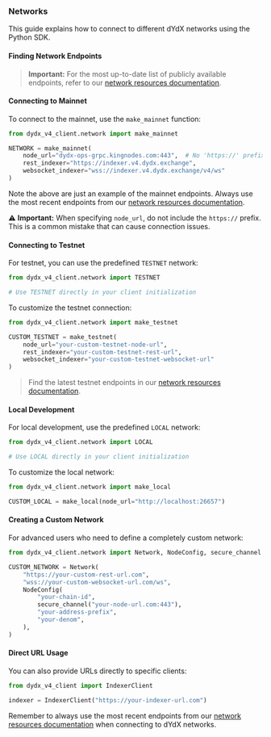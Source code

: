 ### Networks

This guide explains how to connect to different dYdX networks using the Python SDK.

#### Finding Network Endpoints

> **Important:** For the most up-to-date list of publicly available endpoints, refer to our [network resources documentation](https://docs.dydx.exchange/infrastructure_providers-network/resources#networks-repositories).

#### Connecting to Mainnet

To connect to the mainnet, use the `make_mainnet` function:

```python
from dydx_v4_client.network import make_mainnet

NETWORK = make_mainnet(
    node_url="dydx-ops-grpc.kingnodes.com:443",  # No 'https://' prefix
    rest_indexer="https://indexer.v4.dydx.exchange",
    websocket_indexer="wss://indexer.v4.dydx.exchange/v4/ws"
)
```

Note the above are just an example of the mainnet endpoints. Always use the most recent endpoints from our [network resources documentation](https://docs.dydx.exchange/infrastructure_providers-network/resources#networks-repositories).

⚠️ **Important:** When specifying `node_url`, do not include the `https://` prefix. This is a common mistake that can cause connection issues.

#### Connecting to Testnet

For testnet, you can use the predefined `TESTNET` network:

```python
from dydx_v4_client.network import TESTNET

# Use TESTNET directly in your client initialization
```

To customize the testnet connection:

```python
from dydx_v4_client.network import make_testnet

CUSTOM_TESTNET = make_testnet(
    node_url="your-custom-testnet-node-url",
    rest_indexer="your-custom-testnet-rest-url",
    websocket_indexer="your-custom-testnet-websocket-url"
)
```

> Find the latest testnet endpoints in our [network resources documentation](https://docs.dydx.exchange/infrastructure_providers-network/resources#networks-repositories).

#### Local Development

For local development, use the predefined `LOCAL` network:

```python
from dydx_v4_client.network import LOCAL

# Use LOCAL directly in your client initialization
```

To customize the local network:

```python
from dydx_v4_client.network import make_local

CUSTOM_LOCAL = make_local(node_url="http://localhost:26657")
```

#### Creating a Custom Network

For advanced users who need to define a completely custom network:

```python
from dydx_v4_client.network import Network, NodeConfig, secure_channel

CUSTOM_NETWORK = Network(
    "https://your-custom-rest-url.com",
    "wss://your-custom-websocket-url.com/ws",
    NodeConfig(
        "your-chain-id",
        secure_channel("your-node-url.com:443"),
        "your-address-prefix",
        "your-denom",
    ),
)
```

#### Direct URL Usage

You can also provide URLs directly to specific clients:

```python
from dydx_v4_client import IndexerClient

indexer = IndexerClient("https://your-indexer-url.com")
```

Remember to always use the most recent endpoints from our [network resources documentation](https://docs.dydx.exchange/infrastructure_providers-network/resources#networks-repositories) when connecting to dYdX networks.

